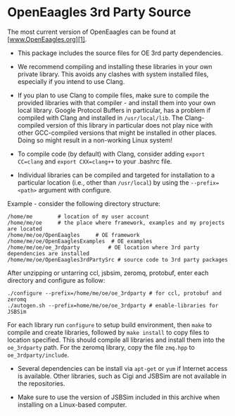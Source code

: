 
OpenEaagles 3rd Party Source
============================

The most current version of OpenEaagles can be found at [www.OpenEaagles.org][1].

* This package includes the source files for OE 3rd party dependencies.

* We recommend compiling and installing these libraries in your own private library.  This avoids any clashes with system installed files, especially if you intend to use Clang.

* If you plan to use Clang to compile files, make sure to compile the provided libraries with that compiler - and install them into your own local library.  Google Protocol Buffers in particular, has a problem if compiled with Clang and installed in `/usr/local/lib`.  The Clang-compiled version of this library in particular does not play nice with other GCC-compiled versions that might be installed in other places. Doing so might result in a non-working Linux system!

* To compile code (by default) with Clang, consider adding `export CC=clang` and `export CXX=clang++` to your .bashrc file.

* Individual libraries can be compiled and targeted for installation to a particular location (i.e., other than `/usr/local`) by using the `--prefix=<path>` argument with configure.

Example - consider the following directory structure:

`/home/me        # location of my user account`  
`/home/me/oe     # the place where framework, examples and my projects are located`  
`/home/me/oe/OpenEaagles     # OE framework`  
`/home/me/oe/OpenEaaglesExamples  # OE examples`  
`/home/me/oe/oe_3rdparty         # OE location where 3rd party dependencies are installed`  
`/home/me/oe/OpenEaagles3rdPartySrc # source code to 3rd party packages`  

After unzipping or untarring ccl, jsbsim, zeromq, protobuf, enter each directory and configure as follow:

`./configure --prefix=/home/me/oe/oe_3rdparty # for ccl, protobuf and zeromq`  
`./autogen.sh --prefix=home/me/oe/oe_3rdparty # enable-libraries for JSBSim`

For each library run `configure` to setup build environment, then `make` to compile and create libraries, followed by `make install` to copy files to location specified.  This should compile all libraries and install them into the `oe_3rdparty` path.  For the zeromq library, copy the file `zmq.hpp` to `oe_3rdparty/include`.

* Several dependencies can be install via `apt-get` or `yum` if Internet access is available. Other libraries, such as Cigi and JSBSim are not available in the repositories.

* Make sure to use the version of JSBSim included in this archive when installing on a Linux-based computer.


[1]: http://www.OpenEaagles.org
